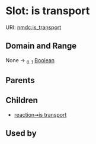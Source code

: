 
# Slot: is transport




URI: [nmdc:is_transport](https://microbiomedata/meta/is_transport)


## Domain and Range

None &#8594;  <sub>0..1</sub> [Boolean](types/Boolean.md)

## Parents


## Children

 *  [reaction➞is transport](reaction_is_transport.md)

## Used by

